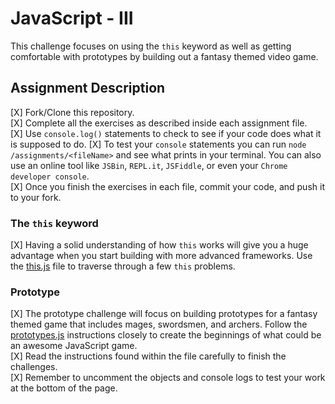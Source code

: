 # JavaScript - III
This challenge focuses on using the `this` keyword as well as getting comfortable with prototypes by building out a fantasy themed video game.   

## Assignment Description

[X] Fork/Clone this repository.                  
[X] Complete all the exercises as described inside each assignment file.    
[X] Use `console.log()` statements to check to see if your code does what it is supposed to do.
[X] To test your `console` statements you can run `node /assignments/<fileName>` and see what prints in your terminal. You can also use an online tool like `JSBin`, `REPL.it`, `JSFiddle`, or even your `Chrome developer console`.   
[X] Once you finish the exercises in each file, commit your code, and push it to your fork. 

### The `this` keyword
[X] Having a solid understanding of how `this` works will give you a huge advantage when you start building with more advanced frameworks. Use the [this.js](assignments/this.js) file to traverse through a few `this` problems.

### Prototype
[X] The prototype challenge will focus on building prototypes for a fantasy themed game that includes mages, swordsmen, and archers.  Follow the [prototypes.js](assignments/this.js) instructions closely to create the beginnings of what could be an awesome JavaScript game.   
[X] Read the instructions found within the file carefully to finish the challenges.   
[X] Remember to uncomment the objects and console logs to test your work at the bottom of the page.
